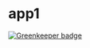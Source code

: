# app1

[![Greenkeeper badge](https://badges.greenkeeper.io/nightmareze1/app1.svg)](https://greenkeeper.io/)
